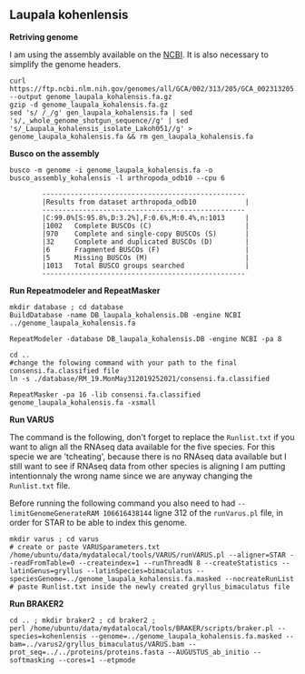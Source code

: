 ## Laupala kohenlensis

**Retriving genome** 

I am using the assembly available on the [NCBI](https://www.ncbi.nlm.nih.gov/genome/?term=txid109027[orgn]). It is also necessary to simplify the genome headers.
```
curl https://ftp.ncbi.nlm.nih.gov/genomes/all/GCA/002/313/205/GCA_002313205.1_ASM231320v1/GCA_002313205.1_ASM231320v1_genomic.fna.gz --output genome_laupala_kohalensis.fa.gz
gzip -d genome_laupala_kohalensis.fa.gz 
sed 's/ /_/g' gen_laupala_kohalensis.fa | sed 's/,_whole_genome_shotgun_sequence//g' | sed 's/_Laupala_kohalensis_isolate_Lakoh051//g' > genome_laupala_kohalensis.fa && rm gen_laupala_kohalensis.fa
```

**Busco on the assembly**
```
busco -m genome -i genome_laupala_kohalensis.fa -o busco_assembly_kohalensis -l arthropoda_odb10 --cpu 6
```
```
        --------------------------------------------------        
        |Results from dataset arthropoda_odb10            |
        --------------------------------------------------        
        |C:99.0%[S:95.8%,D:3.2%],F:0.6%,M:0.4%,n:1013     |
        |1002   Complete BUSCOs (C)                       |
        |970    Complete and single-copy BUSCOs (S)       |  
        |32     Complete and duplicated BUSCOs (D)        |
        |6      Fragmented BUSCOs (F)                     |
        |5      Missing BUSCOs (M)                        |
        |1013   Total BUSCO groups searched               |
        --------------------------------------------------
```

**Run Repeatmodeler and RepeatMasker** 

```
mkdir database ; cd database
BuildDatabase -name DB_laupala_kohalensis.DB -engine NCBI ../genome_laupala_kohalensis.fa

RepeatModeler -database DB_laupala_kohalensis.DB -engine NCBI -pa 8

cd .. 
#change the folowing command with your path to the final consensi.fa.classified file 
ln -s ./database/RM_19.MonMay312019252021/consensi.fa.classified 

RepeatMasker -pa 16 -lib consensi.fa.classified genome_laupala_kohalensis.fa -xsmall
```

**Run VARUS**   

The command is the following, don't forget to replace the `Runlist.txt` if you want to align all the RNAseq data available for the five species. 
For this specie we are 'tcheating', because there is no RNAseq data available but I still want to see if RNAseq data from other species is aligning I am putting intentionnaly the wrong name since we are anyway changing the `Runlist.txt` file. 

Before running the following command you also need to had `--limitGenomeGenerateRAM 106616438144` ligne 312 of the `runVarus.pl` file, in order for STAR to be able to index this genome. 

```
mkdir varus ; cd varus 
# create or paste VARUSparameters.txt
/home/ubuntu/data/mydatalocal/tools/VARUS/runVARUS.pl --aligner=STAR --readFromTable=0 --createindex=1 --runThreadN 8 --createStatistics --latinGenus=gryllus --latinSpecies=bimaculatus --speciesGenome=../genome_laupala_kohalensis.fa.masked --nocreateRunList  
# paste Runlist.txt inside the newly created gryllus_bimaculatus file
```

**Run BRAKER2**

```
cd .. ; mkdir braker2 ; cd braker2 ;
perl /home/ubuntu/data/mydatalocal/tools/BRAKER/scripts/braker.pl --species=kohenlensis --genome=../genome_laupala_kohalensis.fa.masked --bam=../varus2/gryllus_bimaculatus/VARUS.bam --prot_seq=../../proteins/proteins.fasta --AUGUSTUS_ab_initio --softmasking --cores=1 --etpmode 
```